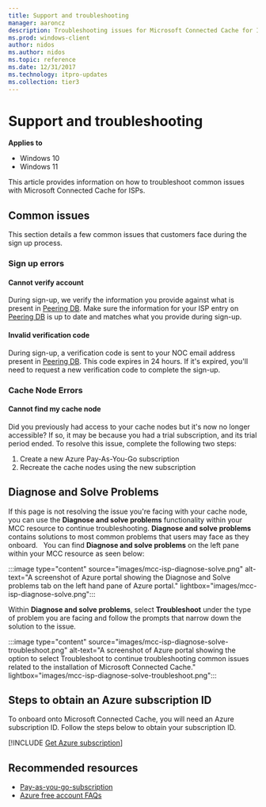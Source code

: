 ```yaml
---
title: Support and troubleshooting
manager: aaroncz
description: Troubleshooting issues for Microsoft Connected Cache for ISP
ms.prod: windows-client
author: nidos
ms.author: nidos
ms.topic: reference
ms.date: 12/31/2017
ms.technology: itpro-updates
ms.collection: tier3
---
```


# Support and troubleshooting

**Applies to**

- Windows 10
- Windows 11

This article provides information on how to troubleshoot common issues with Microsoft Connected Cache for ISPs.

## Common issues
This section details a few common issues that customers face during the sign up process.
### Sign up errors

#### Cannot verify account

During sign-up, we verify the information you provide against what is present in [Peering DB](https://www.peeringdb.com/). Make sure the information for your ISP entry on [Peering DB](https://www.peeringdb.com/) is up to date and matches what you provide during sign-up.

#### Invalid verification code

During sign-up, a verification code is sent to your NOC email address present in [Peering DB](https://www.peeringdb.com/). This code expires in 24 hours. If it's expired, you'll need to request a new verification code to complete the sign-up.  

### Cache Node Errors  

#### Cannot find my cache node

Did you previously had access to your cache nodes but it's now no longer accessible? If so, it may be because you had a trial subscription, and its trial period ended. To resolve this issue, complete the following two steps:

1. Create a new Azure Pay-As-You-Go subscription  
1. Recreate the cache nodes using the new subscription

## Diagnose and Solve Problems

If this page is not resolving the issue you're facing with your cache node, you can use the **Diagnose and solve problems** functionality within your MCC resource to continue troubleshooting. **Diagnose and solve problems** contains solutions to most common problems that users may face as they onboard.
 
You can find **Diagnose and solve problems** on the left pane within your MCC resource as seen below:

:::image type="content" source="images/mcc-isp-diagnose-solve.png" alt-text="A screenshot of Azure portal showing the Diagnose and Solve problems tab on the left hand pane of Azure portal." lightbox="images/mcc-isp-diagnose-solve.png":::

Within **Diagnose and solve problems**, select **Troubleshoot** under the type of problem you are facing and follow the prompts that narrow down the solution to the issue.

:::image type="content" source="images/mcc-isp-diagnose-solve-troubleshoot.png" alt-text="A screenshot of Azure portal showing the option to select Troubleshoot to continue troubleshooting common issues related to the installation of Microsoft Connected Cache." lightbox="images/mcc-isp-diagnose-solve-troubleshoot.png":::

## Steps to obtain an Azure subscription ID
To onboard onto Microsoft Connected Cache, you will need an Azure subscription ID. Follow the steps below to obtain your subscription ID. 
<!--Using include file, get-azure-subscription.md, for shared content-->
[!INCLUDE [Get Azure subscription](includes/get-azure-subscription.md)]

## Recommended resources

- [Pay-as-you-go-subscription](https://azure.microsoft.com/offers/ms-azr-0003p/)
- [Azure free account FAQs](https://azure.microsoft.com/free/free-account-faq/)

